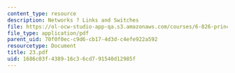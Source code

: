 ```yaml
---
content_type: resource
description: Networks ? Links and Switches
file: https://ol-ocw-studio-app-qa.s3.amazonaws.com/courses/6-826-principles-of-computer-systems-spring-2002/1686c03f438916c36cd791540d12985f_23.pdf
file_type: application/pdf
parent_uid: 70f0f0ec-c9d6-cb17-4d3d-c4efe922a592
resourcetype: Document
title: 23.pdf
uid: 1686c03f-4389-16c3-6cd7-91540d12985f
---
```

